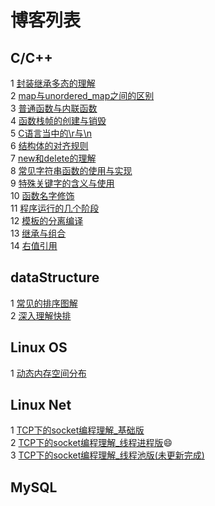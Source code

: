 # 博客列表
## C/C++
1 [封装继承多态的理解](https://github.com/Lp700750/Blogs/blob/master/Article/%E7%BB%A7%E6%89%BF%E5%B0%81%E8%A3%85%E5%A4%9A%E6%80%81%E7%9A%84%E7%90%86%E8%A7%A3.md)  
2 [map与unordered_map之间的区别](https://github.com/Lp700750/Blogs/blob/master/Article/map%E4%B8%8Eunordered_map.md)  
3 [普通函数与内联函数](https://github.com/Lp700750/Blogs/blob/master/Article/%E6%99%AE%E9%80%9A%E5%87%BD%E6%95%B0%E4%B8%8E%E5%86%85%E8%81%94%E5%87%BD%E6%95%B0.md)  
4 [函数栈帧的创建与销毁](https://github.com/Lp700750/Blogs/blob/master/Article/%E5%87%BD%E6%95%B0%E6%A0%88%E5%B8%A7%E7%9A%84%E5%88%9B%E5%BB%BA%E4%B8%8E%E9%94%80%E6%AF%81.md)   
5 [C语言当中的\r与\n](https://github.com/Lp700750/Blogs/blob/master/Article/C%E8%AF%AD%E8%A8%80%E5%BD%93%E4%B8%AD%E7%9A%84%5Cn%E4%B8%8E%5Cr.md)   
6 [结构体的对齐规则](https://github.com/Lp700750/Blogs/blob/master/Article/%E7%BB%93%E6%9E%84%E4%BD%93%E7%9A%84%E5%AF%B9%E9%BD%90.md)   
7 [new和delete的理解](https://github.com/Lp700750/Blogs/blob/master/Article/new%E5%92%8Cdelete%E7%9A%84%E7%90%86%E8%A7%A3.md)   
8 [常见字符串函数的使用与实现](https://github.com/Lp700750/Blogs/blob/master/Article/%E5%B8%B8%E8%A7%81%E5%AD%97%E7%AC%A6%E4%B8%B2%E5%87%BD%E6%95%B0%E7%9A%84%E4%BD%BF%E7%94%A8%E4%B8%8E%E5%AE%9E%E7%8E%B0.md)   
9 [特殊关键字的含义与使用](https://github.com/Lp700750/Blogs/blob/master/Article/%E7%89%B9%E6%AE%8A%E5%85%B3%E9%94%AE%E5%AD%97%E7%9A%84%E5%90%AB%E4%B9%89%E4%B8%8E%E4%BD%BF%E7%94%A8.md)   
10 [函数名字修饰](https://github.com/Lp700750/Blogs/blob/master/Article/%E5%87%BD%E6%95%B0%E5%90%8D%E5%AD%97%E4%BF%AE%E9%A5%B0.md)     
11 [程序运行的几个阶段](https://github.com/Lp700750/Blogs/blob/master/Article/%E7%A8%8B%E5%BA%8F%E8%BF%90%E8%A1%8C%E7%9A%84%E5%87%A0%E4%B8%AA%E9%98%B6%E6%AE%B5.md)      
12 [模板的分离编译](https://github.com/Lp700750/Blogs/blob/master/Article/%E6%A8%A1%E6%9D%BF%E7%9A%84%E5%88%86%E7%A6%BB%E7%BC%96%E8%AF%91.md)     
13 [继承与组合]()    
14 [右值引用]()
## dataStructure
1 [常见的排序图解](https://github.com/Lp700750/Blogs/blob/master/Article/%E5%B8%B8%E8%A7%81%E7%9A%84%E6%8E%92%E5%BA%8F%E5%9B%BE%E8%A7%A3.md)   
2 [深入理解快排](https://github.com/Lp700750/Blogs/blob/master/Article/%E6%B7%B1%E5%85%A5%E7%90%86%E8%A7%A3%E5%BF%AB%E6%8E%92.md)
## Linux OS
1 [动态内存空间分布](https://github.com/Lp700750/Blogs/blob/master/Article/%E5%8A%A8%E6%80%81%E5%86%85%E5%AD%98%E7%A9%BA%E9%97%B4%E7%9A%84%E5%88%86%E5%B8%83.md)
## Linux Net
1 [TCP下的socket编程理解_基础版](https://github.com/Lp700750/Blogs/blob/master/Article/TCP%E4%B8%8B%E7%9A%84socket%E7%BD%91%E7%BB%9C%E7%BC%96%E7%A8%8B_%E5%9F%BA%E7%A1%80%E7%89%88.md)  
2 [TCP下的socket编程理解_线程进程版](https://github.com/Lp700750/Blogs/blob/master/Article/TCP%E4%B8%8B%E7%9A%84socket%E7%BC%96%E7%A8%8B%E7%90%86%E8%A7%A3_%E7%BA%BF%E7%A8%8B%E8%BF%9B%E7%A8%8B%E7%89%88.md):smile:  
3 [TCP下的socket编程理解_线程池版(未更新完成)](https://github.com/Lp700750/Blogs/blob/master/Article/TCP%E4%B8%8B%E7%9A%84socket%E7%BC%96%E7%A8%8B%E7%90%86%E8%A7%A3_%E7%BA%BF%E7%A8%8B%E6%B1%A0%E7%89%88.md)       
## MySQL
